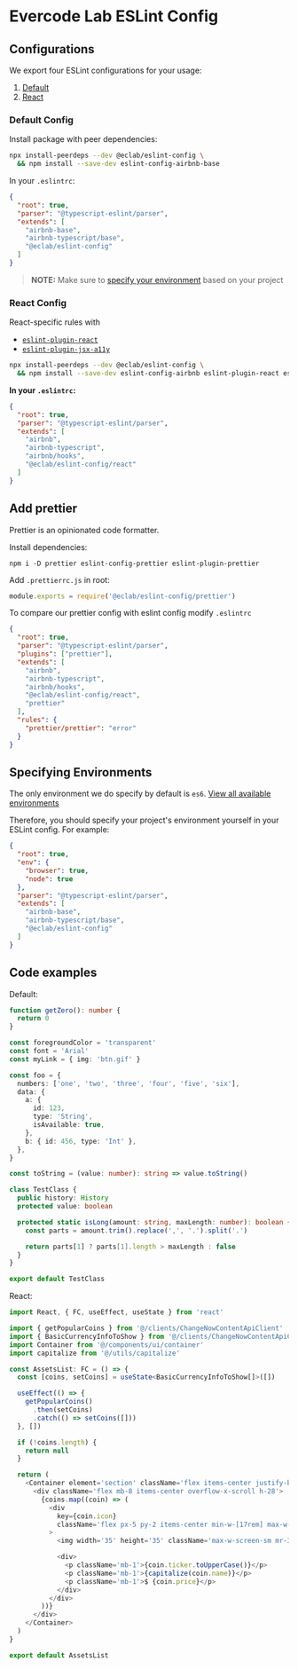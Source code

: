 # Evercode Lab ESLint Config

## Configurations

We export four ESLint configurations for your usage:

1. [Default](#default-config)
2. [React](#react-config)

### Default Config

Install package with peer dependencies:

```sh
npx install-peerdeps --dev @eclab/eslint-config \
  && npm install --save-dev eslint-config-airbnb-base
```

In your `.eslintrc`:

```json
{
  "root": true,
  "parser": "@typescript-eslint/parser",
  "extends": [
    "airbnb-base",
    "airbnb-typescript/base",
    "@eclab/eslint-config"
  ]
}
```

> **NOTE:** Make sure to [specify your environment](#specifying-environments) based on your project

### React Config

React-specific rules with

- [`eslint-plugin-react`](https://github.com/yannickcr/eslint-plugin-react)
- [`eslint-plugin-jsx-a11y`](https://github.com/evcohen/eslint-plugin-jsx-a11y)

```sh
npx install-peerdeps --dev @eclab/eslint-config \
  && npm install --save-dev eslint-config-airbnb eslint-plugin-react eslint-plugin-react-hooks eslint-plugin-jsx-a11y
```

**In your `.eslintrc`:**

```json
{
  "root": true,
  "parser": "@typescript-eslint/parser",
  "extends": [
    "airbnb",
    "airbnb-typescript",
    "airbnb/hooks",
    "@eclab/eslint-config/react"
  ]
}
```

## Add prettier

Prettier is an opinionated code formatter.

Install dependencies:

```shell
npm i -D prettier eslint-config-prettier eslint-plugin-prettier
```

Add `.prettierrc.js` in root:

```js
module.exports = require('@eclab/eslint-config/prettier')
```

To compare our prettier config with eslint config modify `.eslintrc`

```json
{
  "root": true,
  "parser": "@typescript-eslint/parser",
  "plugins": ["prettier"],
  "extends": [
    "airbnb",
    "airbnb-typescript",
    "airbnb/hooks",
    "@eclab/eslint-config/react",
    "prettier"
  ],
  "rules": {
    "prettier/prettier": "error"
  }
}
```

## Specifying Environments

The only environment we do specify by default is `es6`. [View all available environments](https://eslint.org/docs/user-guide/configuring/language-options#specifying-environments)

Therefore, you should specify your project's environment yourself in your ESLint config. For example:

```json
{
  "root": true,
  "env": {
    "browser": true,
    "node": true
  },
  "parser": "@typescript-eslint/parser",
  "extends": [
    "airbnb-base",
    "airbnb-typescript/base",
    "@eclab/eslint-config"
  ]
}
```

## Code examples

Default:

```typescript
function getZero(): number {
  return 0
}

const foregroundColor = 'transparent'
const font = 'Arial'
const myLink = { img: 'btn.gif' }

const foo = {
  numbers: ['one', 'two', 'three', 'four', 'five', 'six'],
  data: {
    a: {
      id: 123,
      type: 'String',
      isAvailable: true,
    },
    b: { id: 456, type: 'Int' },
  },
}

const toString = (value: number): string => value.toString()

class TestClass {
  public history: History
  protected value: boolean

  protected static isLong(amount: string, maxLength: number): boolean {
    const parts = amount.trim().replace(',', '.').split('.')

    return parts[1] ? parts[1].length > maxLength : false
  }
}

export default TestClass

```

React:

```typescript jsx
import React, { FC, useEffect, useState } from 'react'

import { getPopularCoins } from '@/clients/ChangeNowContentApiClient'
import { BasicCurrencyInfoToShow } from '@/clients/ChangeNowContentApiClient/types'
import Container from '@/components/ui/container'
import capitalize from '@/utils/capitalize'

const AssetsList: FC = () => {
  const [coins, setCoins] = useState<BasicCurrencyInfoToShow[]>([])

  useEffect(() => {
    getPopularCoins()
      .then(setCoins)
      .catch(() => setCoins([]))
  }, [])

  if (!coins.length) {
    return null
  }

  return (
    <Container element='section' className='flex items-center justify-between my-12'>
      <div className='flex mb-8 items-center overflow-x-scroll h-28'>
        {coins.map((coin) => (
          <div
            key={coin.icon}
            className='flex px-5 py-2 items-center min-w-[17rem] max-w-[17rem] rounded-2xl shadow-md ml-4'
          >
            <img width='35' height='35' className='max-w-screen-sm mr-3' src={coin.icon} alt={coin.name} />

            <div>
              <p className='mb-1'>{coin.ticker.toUpperCase()}</p>
              <p className='mb-1'>{capitalize(coin.name)}</p>
              <p className='mb-1'>$ {coin.price}</p>
            </div>
          </div>
        ))}
      </div>
    </Container>
  )
}

export default AssetsList

```
